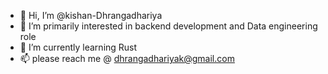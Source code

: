 - 👋 Hi, I’m @kishan-Dhrangadhariya
- 👀 I’m primarily interested in backend development and Data engineering role 
- 🌱 I’m currently learning Rust
- 📫 please reach me @ dhrangadhariyak@gmail.com

<!---
kishan-Dhrangadhariya/kishan-Dhrangadhariya is a ✨ special ✨ repository because its `README.md` (this file) appears on your GitHub profile.
You can click the Preview link to take a look at your changes.
--->
